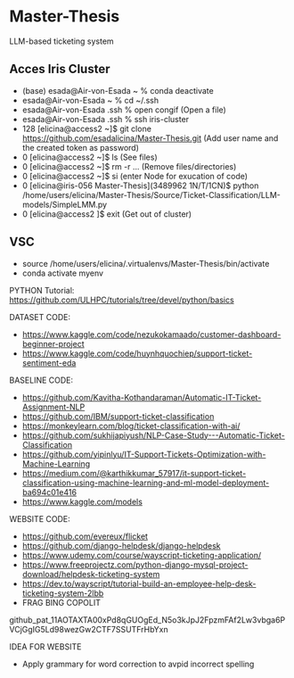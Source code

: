 # Master-Thesis
LLM-based ticketing system 

## Acces Iris Cluster

- (base) esada@Air-von-Esada ~ % conda deactivate
- esada@Air-von-Esada ~ % cd ~/.ssh
- esada@Air-von-Esada .ssh % open congif (Open a file)
- esada@Air-von-Esada .ssh % ssh iris-cluster
- 128 [elicina@access2 ~]$ git clone https://github.com/esadalicina/Master-Thesis.git
  (Add user name and the created token as password)
- 0 [elicina@access2 ~]$ ls (See files)
- 0 [elicina@access2 ~]$ rm -r ... (Remove files/directories)
- 0 [elicina@access2 ~]$ si (enter Node for exucation of code)
- 0 [elicina@iris-056 Master-Thesis](3489962 1N/T/1CN)$ python /home/users/elicina/Master-Thesis/Source/Ticket-Classification/LLM-models/SimpleLMM.py
- 0 [elicina@access2 ]$ exit (Get out of cluster)

## VSC
- source /home/users/elicina/.virtualenvs/Master-Thesis/bin/activate
- conda activate myenv


PYTHON Tutorial: https://github.com/ULHPC/tutorials/tree/devel/python/basics


DATASET CODE:
- https://www.kaggle.com/code/nezukokamaado/customer-dashboard-beginner-project
- https://www.kaggle.com/code/huynhquochiep/support-ticket-sentiment-eda

BASELINE CODE:
- https://github.com/Kavitha-Kothandaraman/Automatic-IT-Ticket-Assignment-NLP
- https://github.com/IBM/support-ticket-classification
- https://monkeylearn.com/blog/ticket-classification-with-ai/
- https://github.com/sukhijapiyush/NLP-Case-Study---Automatic-Ticket-Classification
- https://github.com/yipinlyu/IT-Support-Tickets-Optimization-with-Machine-Learning
- https://medium.com/@karthikkumar_57917/it-support-ticket-classification-using-machine-learning-and-ml-model-deployment-ba694c01e416
- https://www.kaggle.com/models

WEBSITE CODE:
- https://github.com/evereux/flicket
- https://github.com/django-helpdesk/django-helpdesk
- https://www.udemy.com/course/wayscript-ticketing-application/
- https://www.freeprojectz.com/python-django-mysql-project-download/helpdesk-ticketing-system
- https://dev.to/wayscript/tutorial-build-an-employee-help-desk-ticketing-system-2lbb
- FRAG BING COPOLIT

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




IDEA FOR WEBSITE
- Apply grammary for word correction to avpid incorrect spelling